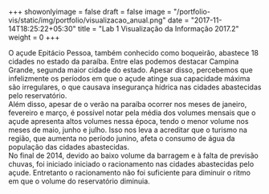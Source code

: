 +++ 
showonlyimage = false 
draft = false
image = "/portfolio-vis/static/img/portfolio/visualizacao_anual.png" 
date = "2017-11-14T18:25:22+05:30" 
title = "Lab 1 Visualização da Informação 2017.2" 
weight = 0 
+++

<div>
	
</div>

<div id="visualicacao-volume-anual" width=300></div>
O açude Epitácio Pessoa, também conhecido como boqueirão, abastece 18 cidades no estado da paraíba. Entre elas podemos destacar Campina Grande, segunda maior cidade do estado. Apesar disso, percebemos que infelizmente os períodos em que o açude atinge sua capacidade máxima são irregulares, o que causava
insegurança hídrica nas cidades abastecidas pelo reservatório.

<div id="visualicacao-media-volume-mensal" width=300></div>
Além disso, apesar de o verão na paraíba ocorrer nos meses de janeiro, fevereiro e março, é possível notar pela média dos volumes mensais que o açude apresenta altos volumes nessa época, tendo o menor volume nos meses de maio, junho e julho. Isso nos leva a acreditar que o turismo na região, que aumenta no período junino, afeta o consumo de água da população das cidades abastecidas.
<br/>
<div id="visualicacao-volume-racionamento" width=300></div>
No final de 2014, devido ao baixo volume da barragem e à falta de previsão chuvas, foi iniciado iniciado o racionamento nas cidades abastecidas pelo açude. Entretanto o racionamento não foi suficiente para diminuir o ritmo em que o volume do reservatório diminuia.

<script src="https://cdnjs.cloudflare.com/ajax/libs/vega/3.0.7/vega.js"></script>
<script src="https://cdnjs.cloudflare.com/ajax/libs/vega-lite/2.0.1/vega-lite.js"></script>
<script src="https://cdnjs.cloudflare.com/ajax/libs/vega-embed/3.0.0-rc7/vega-embed.js"></script>

<script src="/portfolio-vis/visualizations/visualizations.conf.js">